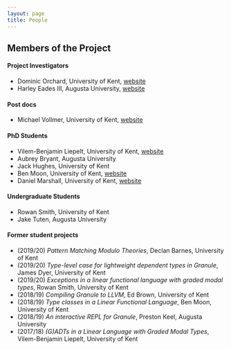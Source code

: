 ```yaml
---
layout: page
title: People
---
```


Members of the Project
----------------------

#### Project Investigators

- Dominic Orchard, University of Kent, [website](https://www.cs.kent.ac.uk/people/staff/dao7/)
- Harley Eades III, Augusta University, [website](http://metatheorem.org/)

#### Post docs

- Michael Vollmer, University of Kent, [website](http://recurial.com/) 

#### PhD Students

- Vilem-Benjamin Liepelt, University of Kent, [website](https://github.com/buggymcbugfix)
- Aubrey Bryant, Augusta University
- Jack Hughes, University of Kent
- Ben Moon, University of Kent, [website](https://github.com/GuiltyDolphin)
- Daniel Marshall, University of Kent, [website](https://starsandspira.ls/)

#### Undergraduate Students

- Rowan Smith, University of Kent
- Jake Tuten, Augusta University

#### Former student projects
- (2019/20) _Pattern Matching Modulo Theories_, Declan Barnes, University of Kent
- (2019/20) _Type-level case for lightweight dependent types in Granule_, James Dyer, University of Kent
- (2019/20) _Exceptions in a linear functional language with graded modal types_, Rowan Smith, University of Kent
- (2018/19) _Compiling Granule to LLVM_, Ed Brown, University of Kent
- (2018/19) _Type classes in a Linear Functional Language_, Ben Moon, University of Kent 
- (2018/19) _An interactive REPL for Granule_, Preston Keel, Augusta University
- (2017/18) _(G)ADTs in a Linear Language with Graded Modal Types_, Vilem-Benjamin Liepelt, University of Kent

